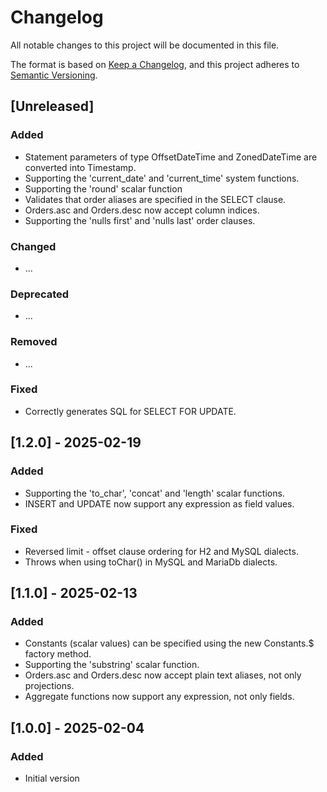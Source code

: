 Changelog
=========

All notable changes to this project will be documented in this file.

The format is based on [Keep a Changelog](https://keepachangelog.com/en/1.1.0/),
and this project adheres to [Semantic Versioning](https://semver.org/spec/v2.0.0.html).

## [Unreleased]

### Added
- Statement parameters of type OffsetDateTime and ZonedDateTime are converted into Timestamp.
- Supporting the 'current_date' and 'current_time' system functions.
- Supporting the 'round' scalar function
- Validates that order aliases are specified in the SELECT clause.
- Orders.asc and Orders.desc now accept column indices.
- Supporting the 'nulls first' and 'nulls last' order clauses.

### Changed
- ...

### Deprecated
- ...

### Removed
- ...

### Fixed
- Correctly generates SQL for SELECT FOR UPDATE.

## [1.2.0] - 2025-02-19

### Added
- Supporting the 'to_char', 'concat' and 'length' scalar functions.
- INSERT and UPDATE now support any expression as field values.

### Fixed
- Reversed limit - offset clause ordering for H2 and MySQL dialects.
- Throws when using toChar() in MySQL and MariaDb dialects.

## [1.1.0] - 2025-02-13

### Added
- Constants (scalar values) can be specified using the new Constants.$ factory method.
- Supporting the 'substring' scalar function.
- Orders.asc and Orders.desc now accept plain text aliases, not only projections.
- Aggregate functions now support any expression, not only fields.

## [1.0.0] - 2025-02-04

### Added
- Initial version
